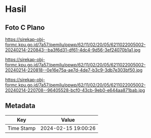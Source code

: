 # Hasil

## Foto C Plano

https://sirekap-obj-formc.kpu.go.id/7a57/pemilu/ppwp/62/11/02/20/05/6211022005002-20240214-220843--ba3f6d31-df61-4dc4-9d56-3ef24070b1a1.jpg

https://sirekap-obj-formc.kpu.go.id/7a57/pemilu/ppwp/62/11/02/20/05/6211022005002-20240214-220818--0e16e75a-ae7d-4de7-b3c9-3db7e303bf50.jpg

https://sirekap-obj-formc.kpu.go.id/7a57/pemilu/ppwp/62/11/02/20/05/6211022005002-20240214-220708--96405528-bcf0-43cb-9eb0-e644aa871bab.jpg


## Metadata

| Key        | Value               |
| ---------- | ------------------- |
| Time Stamp | 2024-02-15 19:00:26 |



